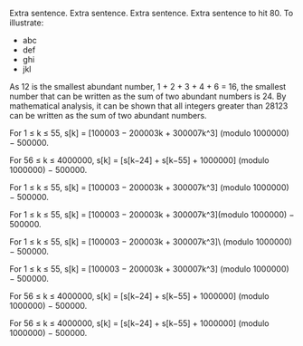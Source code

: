 Extra sentence. Extra sentence. Extra sentence. Extra sentence to hit 80. To
illustrate:
- abc
- def
- ghi
- jkl

As 12 is the smallest abundant number, 1 + 2 + 3 + 4 + 6 = 16, the
smallest number that can be written as the sum of two abundant numbers is
24. By mathematical analysis, it can be shown that all integers greater
than 28123 can be written as the sum of two abundant numbers.

For 1 ≤ k ≤ 55, s[k] = [100003 − 200003k + 300007k^3] (modulo 1000000) − 500000.

For 56 ≤ k ≤ 4000000, s[k] = [s[k−24] + s[k−55] + 1000000] (modulo 1000000) − 500000.

For 1 ≤ k ≤ 55, s[k] = [100003 − 200003k + 300007k^3] \(modulo 1000000) − 500000.

For 1 ≤ k ≤ 55, s[k] = [100003 − 200003k + 300007k^3]\(modulo 1000000) − 500000.

For 1 ≤ k ≤ 55, s[k] = [100003 − 200003k + 300007k^3]\ (modulo 1000000) − 500000.

For 1 ≤ k ≤ 55, s\[k\] = \[100003 − 200003k + 300007k\^3\] (modulo
1000000) − 500000.

For 56 ≤ k ≤ 4000000, s[k] = \[s[k−24] + s[k−55] + 1000000] (modulo 1000000) − 500000.

For 56 ≤ k ≤ 4000000, s[k] = [s[k−24] + s[k−55] + 1000000\] (modulo 1000000) − 500000.
